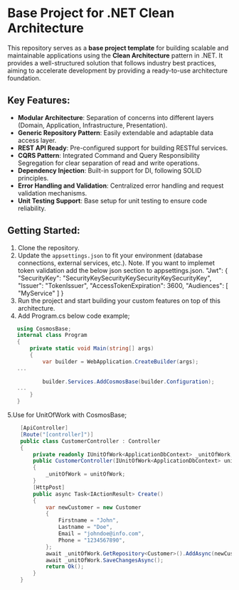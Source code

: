 # Base Project for .NET Clean Architecture

This repository serves as a **base project template** for building scalable and maintainable applications using the **Clean Architecture** pattern in .NET. It provides a well-structured solution that follows industry best practices, aiming to accelerate development by providing a ready-to-use architecture foundation.

## Key Features:
- **Modular Architecture**: Separation of concerns into different layers (Domain, Application, Infrastructure, Presentation).
- **Generic Repository Pattern**: Easily extendable and adaptable data access layer.
- **REST API Ready**: Pre-configured support for building RESTful services.
- **CQRS Pattern**: Integrated Command and Query Responsibility Segregation for clear separation of read and write operations.
- **Dependency Injection**: Built-in support for DI, following SOLID principles.
- **Error Handling and Validation**: Centralized error handling and request validation mechanisms.
- **Unit Testing Support**: Base setup for unit testing to ensure code reliability.

## Getting Started:
1. Clone the repository.
2. Update the `appsettings.json` to fit your environment (database connections, external services, etc.).
    Note. If you want to implemet token validation add the below json section to appsettings.json.
      "Jwt": {
         "SecurityKey": "SecurityKeySecurityKeySecurityKeySecurityKey",
         "Issuer": "TokenIssuer",
         "AccessTokenExpiration": 3600,
         "Audiences": [ "MyService" ]
     }
4. Run the project and start building your custom features on top of this architecture.
5. Add Program.cs below code example;

 ```c#
    using CosmosBase;
    internal class Program
    {
        private static void Main(string[] args)
        {
            var builder = WebApplication.CreateBuilder(args);
    ...
    
            builder.Services.AddCosmosBase(builder.Configuration);
    ...
        }
    }
```
5.Use for UnitOfWork with CosmosBase;

```c#
    [ApiController]
    [Route("[controller]")]
    public class CustomerController : Controller
    {
        private readonly IUnitOfWork<ApplicationDbContext> _unitOfWork;
        public CustomerController(IUnitOfWork<ApplicationDbContext> unitOfWork)
        {
            _unitOfWork = unitOfWork;
        }
        [HttpPost]
        public async Task<IActionResult> Create()
        {
            var newCustomer = new Customer
            {
                Firstname = "John",
                Lastname = "Doe",
                Email = "johndoe@info.com",
                Phone = "1234567890",
            };
            await _unitOfWork.GetRepository<Customer>().AddAsync(newCustomer);
            await _unitOfWork.SaveChangesAsync();
            return Ok();
        }
    }
```

